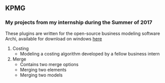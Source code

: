 ## KPMG 

### My projects from my internship during the Summer of 2017

These plugins are written for the open-source business modeling software Archi, available for download on windows [here](https://archimatetool.com)

1. Costing 
   * Modeling a costing algorithm developed by a fellow business intern 
2. Merge
   * Contains two merge options
    * Merging two elements 
    * Merging two models
